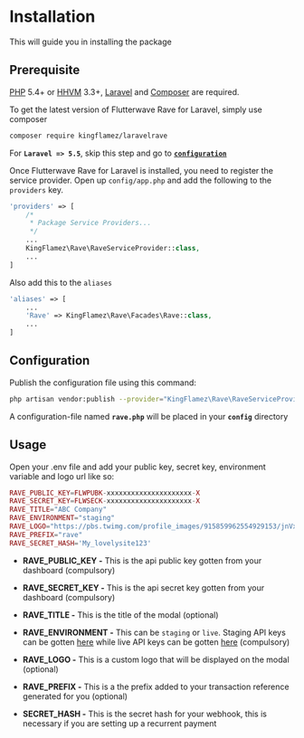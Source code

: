 # Installation

This will guide you in installing the package

## Prerequisite
[PHP](https://php.net) 5.4+ or [HHVM](http://hhvm.com) 3.3+, [Laravel](https://laravel.com) and [Composer](https://getcomposer.org) are required.

To get the latest version of Flutterwave Rave for Laravel, simply use composer

```bash
composer require kingflamez/laravelrave
```
For **`Laravel => 5.5`**, skip this step and go to [**`configuration`**](#configuration)

Once Flutterwave Rave for Laravel is installed, you need to register the service provider. Open up `config/app.php` and add the following to the `providers` key.

```php
'providers' => [
    /*
     * Package Service Providers...
     */
    ...
    KingFlamez\Rave\RaveServiceProvider::class,
    ...
]
```

Also add this to the `aliases`

```php
'aliases' => [
    ...
    'Rave' => KingFlamez\Rave\Facades\Rave::class,
    ...
]
```

## Configuration

Publish the configuration file using this command:

```bash
php artisan vendor:publish --provider="KingFlamez\Rave\RaveServiceProvider"
```

A configuration-file named **`rave.php`** will be placed in your **`config`** directory

## Usage

Open your .env file and add your public key, secret key, environment variable and logo url like so:

```php
RAVE_PUBLIC_KEY=FLWPUBK-xxxxxxxxxxxxxxxxxxxxx-X
RAVE_SECRET_KEY=FLWSECK-xxxxxxxxxxxxxxxxxxxxx-X
RAVE_TITLE="ABC Company"
RAVE_ENVIRONMENT="staging"
RAVE_LOGO="https://pbs.twimg.com/profile_images/915859962554929153/jnVxGxVj.jpg"
RAVE_PREFIX="rave"
RAVE_SECRET_HASH='My_lovelysite123'
```

* **RAVE_PUBLIC_KEY -** This is the api public key gotten from your dashboard (compulsory)

* **RAVE_SECRET_KEY -** This is the api secret key gotten from your dashboard (compulsory)

* **RAVE_TITLE -** This is the title of the modal (optional)

* **RAVE_ENVIRONMENT -** This can be `staging` or `live`. Staging API keys can be gotten [here](https://ravesandbox.flutterwave.com/dashboard/settings/apis) while live API keys can be gotten [here](https://raves.flutterwave.com/dashboard/settings/apis)   (compulsory)

* **RAVE_LOGO -** This is a custom logo that will be displayed on the modal  (optional)

* **RAVE_PREFIX -** This is a the prefix added to your transaction reference generated for you  (optional)

* **SECRET_HASH -** This is the secret hash for your webhook, this is necessary if you are setting up a recurrent payment
